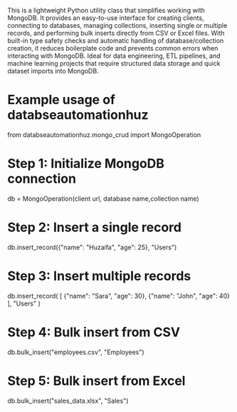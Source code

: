 This is a lightweight Python utility class that simplifies working with MongoDB. It provides an easy-to-use interface for creating clients, connecting to databases, managing collections, inserting single or multiple records, and performing bulk inserts directly from CSV or Excel files. With built-in type safety checks and automatic handling of database/collection creation, it reduces boilerplate code and prevents common errors when interacting with MongoDB. Ideal for data engineering, ETL pipelines, and machine learning projects that require structured data storage and quick dataset imports into MongoDB.


# Example usage of databseautomationhuz


from databseautomationhuz.mongo_crud import MongoOperation

# Step 1: Initialize MongoDB connection
db = MongoOperation(client url, database name,collection name)

# Step 2: Insert a single record
db.insert_record({"name": "Huzaifa", "age": 25}, "Users")

# Step 3: Insert multiple records
db.insert_record(
    [
        {"name": "Sara", "age": 30},
        {"name": "John", "age": 40}
    ],
    "Users"
)

# Step 4: Bulk insert from CSV
db.bulk_insert("employees.csv", "Employees")

# Step 5: Bulk insert from Excel
db.bulk_insert("sales_data.xlsx", "Sales")

